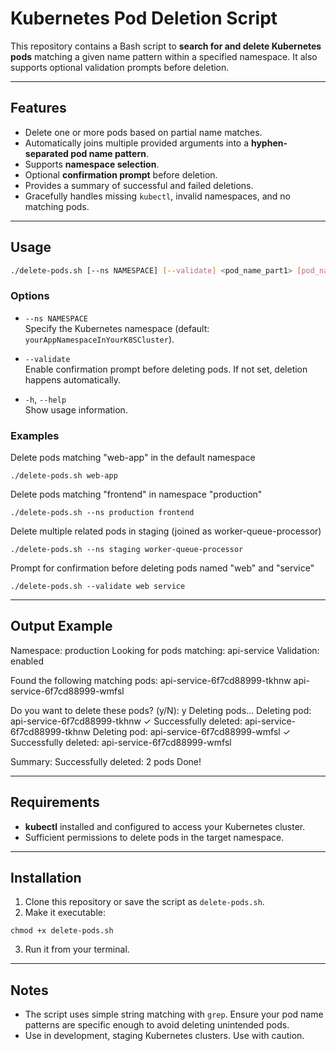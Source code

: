 # Kubernetes Pod Deletion Script

This repository contains a Bash script to **search for and delete Kubernetes pods** matching a given name pattern within a specified namespace. It also supports optional validation prompts before deletion.

---

## Features

- Delete one or more pods based on partial name matches.  
- Automatically joins multiple provided arguments into a **hyphen-separated pod name pattern**.  
- Supports **namespace selection**.  
- Optional **confirmation prompt** before deletion.  
- Provides a summary of successful and failed deletions.  
- Gracefully handles missing `kubectl`, invalid namespaces, and no matching pods.  

---

## Usage

``` bash
./delete-pods.sh [--ns NAMESPACE] [--validate] <pod_name_part1> [pod_name_part2] ...
```


### Options

- `--ns NAMESPACE`  
  Specify the Kubernetes namespace (default: `yourAppNamespaceInYourK8SCluster`).

- `--validate`  
  Enable confirmation prompt before deleting pods. If not set, deletion happens automatically.

- `-h`, `--help`  
  Show usage information.

### Examples

Delete pods matching "web-app" in the default namespace
```
./delete-pods.sh web-app
```

Delete pods matching "frontend" in namespace "production"
```
./delete-pods.sh --ns production frontend
```

Delete multiple related pods in staging (joined as worker-queue-processor)
```
./delete-pods.sh --ns staging worker-queue-processor
```

Prompt for confirmation before deleting pods named "web" and "service"
```
./delete-pods.sh --validate web service
```


---

## Output Example

Namespace: production
Looking for pods matching: api-service
Validation: enabled

Found the following matching pods:
api-service-6f7cd88999-tkhnw
api-service-6f7cd88999-wmfsl

Do you want to delete these pods? (y/N): y
Deleting pods...
Deleting pod: api-service-6f7cd88999-tkhnw
✓ Successfully deleted: api-service-6f7cd88999-tkhnw
Deleting pod: api-service-6f7cd88999-wmfsl
✓ Successfully deleted: api-service-6f7cd88999-wmfsl

Summary:
Successfully deleted: 2 pods
Done!


---

## Requirements

- **kubectl** installed and configured to access your Kubernetes cluster.  
- Sufficient permissions to delete pods in the target namespace.  

---

## Installation

1. Clone this repository or save the script as `delete-pods.sh`.
2. Make it executable:
```
chmod +x delete-pods.sh
```

3. Run it from your terminal.

---

## Notes

- The script uses simple string matching with `grep`. Ensure your pod name patterns are specific enough to avoid deleting unintended pods.  
- Use in development, staging Kubernetes clusters. Use with caution.  
